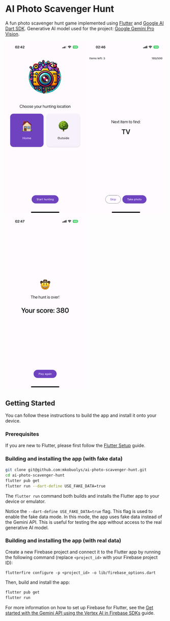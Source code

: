 # AI Photo Scavenger Hunt

A fun photo scavenger hunt game implemented using [Flutter](https://flutter.dev) and [Google AI Dart SDK](https://pub.dev/packages/google_generative_ai). Generative AI model used for the project: [Google Gemini Pro Vision](https://cloud.google.com/vertex-ai/docs/generative-ai/multimodal/overview).

<p float="left">
    <img src="./images/screenshot_1.png" alt="Scavenger hunt location selection" width="250">
	<img src="./images/screenshot_2.png" alt="Scavenger hunt view" width="250">
	<img src="./images/screenshot_3.png" alt="Results view" width="250">
</p>

## Getting Started

You can follow these instructions to build the app and install it onto your device.

### Prerequisites

If you are new to Flutter, please first follow the [Flutter Setup](https://flutter.dev/setup/) guide.

### Building and installing the app (with fake data)

```bash
git clone git@github.com:mkobuolys/ai-photo-scavenger-hunt.git
cd ai-photo-scavenger-hunt
flutter pub get
flutter run --dart-define USE_FAKE_DATA=true
```

The `flutter run` command both builds and installs the Flutter app to your device or emulator.

Notice the `--dart-define USE_FAKE_DATA=true` flag. This flag is used to enable the fake data mode. In this mode, the app uses fake data instead of the Gemini API. This is useful for testing the app without access to the real generative AI model.

### Building and installing the app (with real data)

Create a new Firebase project and connect it to the Flutter app by running the following command (replace `<project_id>` with your Firebase project ID):

```
flutterfire configure -p <project_id> -o lib/firebase_options.dart
```

Then, build and install the app:

```bash
flutter pub get
flutter run
```

For more information on how to set up Firebase for Flutter, see the [Get started with the Gemini API using the Vertex AI in Firebase SDKs](https://firebase.google.com/docs/vertex-ai/get-started?platform=flutter) guide.

